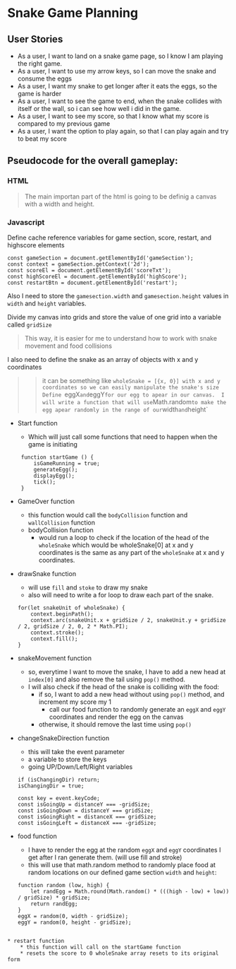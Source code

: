 # Snake Game Planning
## User Stories

* As a user, I want to land on a snake game page, so I know I am playing the right game.
* As a user, I want to use my arrow keys, so I can move the snake and consume the eggs
* As a user, I want my snake to get longer after it eats the eggs, so the game is harder
* As a user, I want to see the game to end, when the snake collides with itself or the wall, so i can see how well i did in the game.
* As a user, I want to see my score, so that I know what my score is compared to my previous game
* As a user, I want the option to play again, so that I can play again and try to beat my score

## Pseudocode for the overall gameplay:
### HTML
> The main importan part of the html is going to be definig a canvas with a width and height.
### Javascript
Define cache reference variables
for game section, score, restart, and highscore elements
``` Js
const gameSection = document.getElementById('gameSection');
const context = gameSection.getContext('2d');
const scoreEl = document.getElementById('scoreTxt');
const highScoreEl = document.getElementById('highScore');
const restartBtn = document.getElementById('restart');
```

Also I need to store the `gamesection.width` and `gamesection.height` values in `width` and `height` variables.

Divide my canvas into grids and store the value of one grid into a variable called `gridSize`
> This way, it is easier for me to understand how to work with snake movement and food collisions

I also need to define the snake as an array of objects with x and y coordinates
>> it can be something like `wholeSnake = [{x, 0}]
with x and y coordinates so we can easily manipulate the snake's size
Define `eggX` and `eggY` for our egg to apear in our canvas. 
> I will write a function that will use `Math.random` to make the egg apear randomly in the range of our `width` and `height`

* Start function
   * Which will just call some functions that need to happen when the game is initiating
   ``` Js
    function startGame () {
        isGameRunning = true;
        generateEgg();
        displayEgg();
        tick();
    }
    ```

* GameOver function
    * this function would call the `bodyCollision` function and `wallCollision` function
    * bodyCollision function 
        * would run a loop to check if the location of the head of the `wholeSnake` which would be wholeSnake[0] at x and y coordinates is the same as any part of the `wholeSnake` at x and y coordinates.
* drawSnake function
    * will use `fill` and `stoke` to draw my snake
    * also will need to write a for loop to draw each part of the snake.
    ```Js
    for(let snakeUnit of wholeSnake) {
        context.beginPath();
        context.arc(snakeUnit.x + gridSize / 2, snakeUnit.y + gridSize / 2, gridSize / 2, 0, 2 * Math.PI);
        context.stroke();
        context.fill();
    }
    ``` 
* snakeMovement function 
    * so, everytime I want to move the snake, I have to add a new head at `index[0]` and also remove the tail using `pop()` method.
    * I will also check if the head of the snake is colliding with the food:
        * if so, I want to add a new head without using `pop()` method, and increment my score my 1
            * call our food function to randomly generate an `eggX` and `eggY` coordinates and render the egg on the canvas 
        * otherwise, it should remove the last time using `pop()`
* changeSnakeDirection function
    * this will take the event parameter 
    * a variable to store the keys
    * going UP/Down/Left/Right variables 
    ```Js
    if (isChangingDir) return;
    isChangingDir = true;

    const key = event.keyCode;
    const isGoingUp = distanceY === -gridSize;
    const isGoingDown = distanceY === gridSize;
    const isGoingRight = distanceX === gridSize;
    const isGoingLeft = distanceX === -gridSize;
    ```
* food function
    * I have to render the egg at the random `eggX` and `eggY` coordinates I get after I ran generate them. (will use fill and stroke)
    * this will use that math.random method to randomly place food at random locations on our defined game section `width` and `height`:
    ```Js 
    function random (low, high) {
        let randEgg = Math.round(Math.random() * (((high - low) + low)) / gridSize) * gridSize; 
        return randEgg;
    }
    eggX = random(0, width - gridSize);
    eggY = random(0, height - gridSize);
```

* restart function
    * this function will call on the startGame function 
    * resets the score to 0 wholeSnake array resets to its original form 